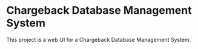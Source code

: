 # Chargeback Database Management System
This project is a web UI for a Chargeback Database Management System.
